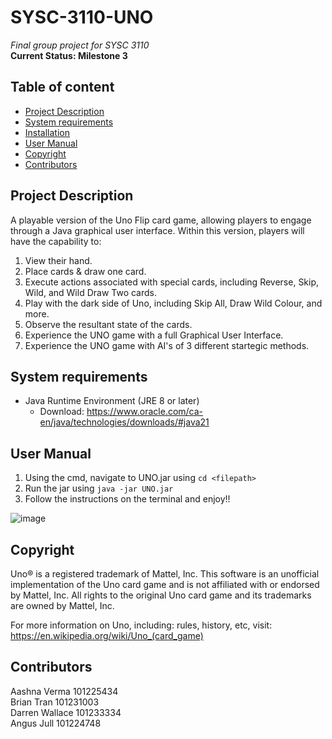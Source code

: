 # SYSC-3110-UNO
_Final group project for SYSC 3110_  
__Current Status: Milestone 3__

## Table of content
* [Project Description](#project-description)  
* [System requirements](#system-requirements)  
* [Installation](#installation)   
* [User Manual](#user-manual) 
* [Copyright](#copyright) 
* [Contributors](#contributors)

## Project Description

A playable version of the Uno Flip card game, allowing players to engage through a Java graphical user interface. Within this version, players will have the capability to:

1. View their hand.
2. Place cards & draw one card.
4. Execute actions associated with special cards, including Reverse, Skip, Wild, and Wild Draw Two cards.
5. Play with the dark side of Uno, including Skip All, Draw Wild Colour, and more.
6. Observe the resultant state of the cards.
7. Experience the UNO game with a full Graphical User Interface.
8. Experience the UNO game with AI's of 3 different startegic methods.

## System requirements

* Java Runtime Environment (JRE 8 or later)
    * Download: https://www.oracle.com/ca-en/java/technologies/downloads/#java21

## User Manual
1. Using the cmd, navigate to UNO.jar using `cd <filepath>`
2. Run the jar using `java -jar UNO.jar`
3. Follow the instructions on the terminal and enjoy!!

![image](https://github.com/Aashna-Verma/SYSC-3110-UNO/assets/43392946/e57593f8-08cb-47e0-abe0-8526956d4df4)


## Copyright
Uno® is a registered trademark of Mattel, Inc. This software is an unofficial implementation of the Uno card game and is not affiliated with or endorsed by Mattel, Inc. All rights to the original Uno card game and its trademarks are owned by Mattel, Inc.

For more information on Uno, including: rules, history, etc, visit: https://en.wikipedia.org/wiki/Uno_(card_game)

## Contributors
Aashna Verma 101225434  
Brian Tran 101231003  
Darren Wallace 101233334  
Angus Jull 101224748
